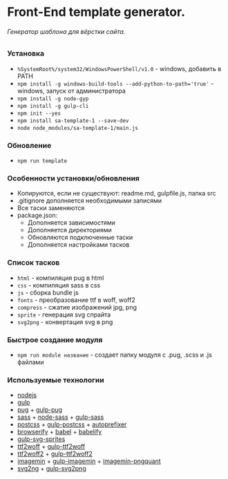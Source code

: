 # Front-End template generator. #
###### Генератор шаблона для вёрстки сайта. ######

### Установка ###
- `%SystemRoot%/system32/WindowsPowerShell/v1.0` - windows, добавить в PATH  
- `npm install -g windows-build-tools --add-python-to-path='true'` - windows, запуск от администратора   
- `npm install -g node-gyp`  
- `npm install -g gulp-cli`  
- `npm init --yes`  
- `npm install sa-template-1 --save-dev`  
- `node node_modules/sa-template-1/main.js`

### Обновление ###
- `npm run template`  

### Особенности установки/обновления ###
- Копируются, если не существуют: readme.md, gulpfile.js, папка src
- .gitignore дополняется необходимыми записями
- Все таски заменяются
- package.json:
  - Дополняется зависимостями
  - Дополняется директориями
  - Обновляются подключенные таски 
  - Дополняется настройками тасков

### Список тасков ###
- `html` - компиляция pug в html
- `css` - компиляция sass в css
- `js` - сборка bundle js
- `fonts` - преобразование ttf в woff, woff2
- `compress` - сжатие изображений jpg, png
- `sprite` - генерация svg спрайта
- `svg2png` - конвертация svg в png

### Быстрое создание модуля ###
- `npm run module название` - создает папку модуля с .pug, .scss и .js файлами  

### Используемые технологии ###
- [nodejs](https://nodejs.org/)
- [gulp](https://gulpjs.com/)
- [pug](https://pugjs.org/) + [gulp-pug](https://github.com/gulp-community/gulp-pug)
- [sass](https://sass-lang.com/) + [node-sass](https://github.com/sass/node-sass) + [gulp-sass](https://github.com/dlmanning/gulp-sass)
- [postcss](https://github.com/postcss/postcss) + [gulp-postcss](https://github.com/postcss/gulp-postcss) + [autoprefixer](https://autoprefixer.github.io/ru/)
- [browserify](http://browserify.org/) + [babel](https://babeljs.io/) + [babelify](https://github.com/babel/babelify)
- [gulp-svg-sprites](https://github.com/shakyshane/gulp-svg-sprites)
- [ttf2woff](https://github.com/fontello/ttf2woff) + [gulp-ttf2woff](https://github.com/nfroidure/gulp-ttf2woff)
- [ttf2woff2](https://github.com/nfroidure/ttf2woff2) + [gulp-ttf2woff2](https://github.com/nfroidure/gulp-ttf2woff2)
- [imagemin](https://github.com/imagemin/imagemin) + [gulp-imagemin](https://github.com/sindresorhus/gulp-imagemin) + [imagemin-pngquant](https://github.com/imagemin/imagemin-pngquant)
- [svg2ng](https://github.com/domenic/svg2png) + [gulp-svg2png](https://github.com/akoenig/gulp-svg2png)